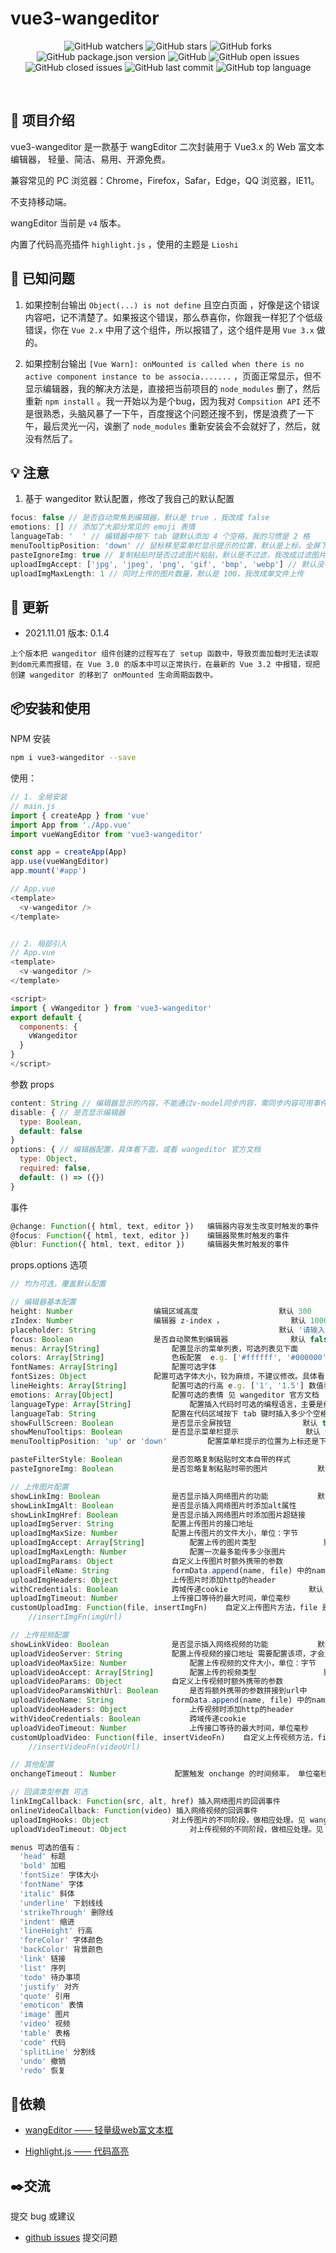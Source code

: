 # vue3-wangeditor

<div align="center">

![GitHub watchers](https://img.shields.io/github/watchers/hjiachuang/vue3-wangeditor?style=social) ![GitHub stars](https://img.shields.io/github/stars/hjiachuang/vue3-wangeditor?style=social) ![GitHub forks](https://img.shields.io/github/forks/hjiachuang/vue3-wangeditor?style=social)
<br />
![GitHub package.json version](https://img.shields.io/github/package-json/v/hjiachuang/vue3-wangeditor?style=flat-square) ![GitHub](https://img.shields.io/github/license/hjiachuang/vue3-wangeditor?style=flat-square) ![GitHub open issues](https://img.shields.io/github/issues/hjiachuang/vue3-wangeditor?style=flat-square) ![GitHub closed issues](https://img.shields.io/github/issues-closed/hjiachuang/vue3-wangeditor) ![GitHub last commit](https://img.shields.io/github/last-commit/hjiachuang/vue3-wangeditor?style=flat-square) ![GitHub top language](https://img.shields.io/github/languages/top/hjiachuang/vue3-wangeditor?style=flat-square)
</div>
<br />

## 📖 项目介绍

vue3-wangeditor 是一款基于 wangEditor 二次封装用于 Vue3.x 的 Web 富文本编辑器， 轻量、简洁、易用、开源免费。

兼容常见的 PC 浏览器：Chrome，Firefox，Safar，Edge，QQ 浏览器，IE11。

不支持移动端。

wangEditor 当前是 `v4` 版本。

内置了代码高亮插件 `highlight.js` ，使用的主题是 `Lioshi`

## 💊 已知问题

1. 如果控制台输出 `Object(...) is not define` 且空白页面 ，好像是这个错误内容吧，记不清楚了。如果报这个错误，那么恭喜你，你跟我一样犯了个低级错误，你在 `Vue 2.x` 中用了这个组件，所以报错了，这个组件是用 `Vue 3.x` 做的。

2. 如果控制台输出 `[Vue Warn]: onMounted is called when there is no active component instance to be associa.......` ，页面正常显示，但不显示编辑器，我的解决方法是，直接把当前项目的 `node_modules` 删了，然后重新 `npm install` 。我一开始以为是个bug，因为我对 `Compsition API` 还不是很熟悉，头脑风暴了一下午，百度搜这个问题还搜不到，愣是浪费了一下午，最后灵光一闪，诶删了 `node_modules` 重新安装会不会就好了，然后，就没有然后了。

## 💡 注意

1. 基于 wangeditor 默认配置，修改了我自己的默认配置
```javascript
focus: false // 是否自动聚焦到编辑器，默认是 true ，我改成 false
emotions: [] // 添加了大部分常见的 emoji 表情
languageTab: '  ' // 编辑器中按下 tab 键默认添加 4 个空格，我的习惯是 2 格
menuTooltipPosition: 'down' // 鼠标移至菜单栏显示提示的位置，默认是上标，全屏下会被遮挡，我改成下标
pasteIgnoreImg: true // 复制粘贴时是否过滤图片粘贴，默认是不过滤，我改成过滤图片
uploadImgAccept: ['jpg', 'jpeg', 'png', 'gif', 'bmp', 'webp'] // 默认没有 webp 格式
uploadImgMaxLength: 1 // 同时上传的图片数量，默认是 100，我改成单文件上传
```


## 📖 更新

* 2021.11.01 版本: 0.1.4
```
上个版本把 wangeditor 组件创建的过程写在了 setup 函数中，导致页面加载时无法读取到dom元素而报错，在 Vue 3.0 的版本中可以正常执行，在最新的 Vue 3.2 中报错，现把创建 wangeditor 的移到了 onMounted 生命周期函数中。
```
## 📦安装和使用

NPM 安装
```bash
npm i vue3-wangeditor --save
```
使用：

```javascript
// 1. 全局安装
// main.js
import { createApp } from 'vue'
import App from './App.vue'
import vueWangEditor from 'vue3-wangeditor'

const app = createApp(App)
app.use(vueWangEditor)
app.mount('#app')

// App.vue
<template>
  <v-wangeditor />
</template>


// 2. 局部引入
// App.vue
<template>
  <v-wangeditor />
</template>

<script>
import { vWangeditor } from 'vue3-wangeditor'
export default {
  components: {
    vWangeditor
  }
}
</script>
```

参数 props
```javascript
content: String // 编辑器显示的内容，不能通过v-model同步内容，需同步内容可用事件 change
disable: { // 是否显示编辑器
  type: Boolean,
  default: false
}
options: { // 编辑器配置，具体看下面，或看 wangeditor 官方文档
  type: Object,
  required: false,
  default: () => ({})
}
```

事件
```javascript
@change: Function({ html, text, editor })	编辑器内容发生改变时触发的事件
@focus: Function({ html, text, editor })	编辑器聚焦时触发的事件
@blur: Function({ html, text, editor })		编辑器失焦时触发的事件
```

props.options 选项
```javascript
// 均为可选，覆盖默认配置

// 编辑器基本配置
height: Number 					编辑区域高度 					默认 300
zIndex: Number  				编辑器 z-index ， 				默认 10000
placeholder: String  										默认 '请输入正文'
focus: Boolean  				是否自动聚焦到编辑器				默认 false
menus: Array[String]  				配置显示的菜单列表，可选列表见下面
colors: Array[String]  				色板配置  e.g. ['#ffffff', '#000000']
fontNames: Array[String]  			配置可选字体
fontSizes: Object 				配置可选字体大小，较为麻烦，不建议修改。具体看 wangeditor 官方文档
lineHeights: Array[String] 			配置可选的行高 e.g. ['1', '1.5'] 数值表示倍数，即1倍行高，1.5倍行高
emotions: Array[Object]  			配置可选的表情 见 wangeditor 官方文档
languageType: Array[String]  			配置插入代码时可选的编程语言，主要是给代码高亮功能提供帮助
languageTab: String  				配置在代码区域按下 tab 键时插入多少个空格 		默认 '  '
showFullScreen: Boolean  			是否显示全屏按钮 				默认 true
showMenuTooltips: Boolean  			是否显示菜单栏提示 				默认 true
menuTooltipPosition: 'up' or 'down'  		配置菜单栏提示的位置为上标还是下标，		默认 'down' 下标

pasteFilterStyle: Boolean  			是否忽略复制粘贴时文本自带的样式 			默认 true
pasteIgnoreImg: Boolean  			是否忽略复制粘贴时带的图片 			默认 true

// 上传图片配置
showLinkImg: Boolean  				是否显示插入网络图片的功能 			默认 true
showLinkImgAlt: Boolean  			是否显示插入网络图片时添加alt属性 			默认 true
showLinkImgHref: Boolean  			是否显示插入网络图片时添加图片超链接 		默认 true
uploadImgServer: String  			配置上传图片的接口地址 				默认为空
uploadImgMaxSize: Number  			配置上传图片的文件大小，单位：字节			默认 5M ,即 5 * 1024 * 1024
uploadImgAccept: Array[String] 			配置上传的图片类型 				默认 ['jpg', 'jpeg', 'png', 'gif', 'bmp', 'webp']
uploadImgMaxLength: Number  			配置一次最多能传多少张图片 			默认 1
uploadImgParams: Object  			自定义上传图片时额外携带的参数
uploadFileName: String  			formData.append(name, file) 中的name参数的值
uploadImgHeaders: Object  			上传图片时添加http的header
withCredentials: Boolean  			跨域传递cookie 					默认 false
uploadImgTimeout: Number  			上传接口等待的最大时间，单位毫秒 			默认 10 * 1000， 即10秒
customUploadImg: Function(file, insertImgFn)  	自定义上传图片方法，file 是选中的文件列表，insertImgFn 是获取图片 url 后，插入到编辑器的方法
	//insertImgFn(imgUrl)

// 上传视频配置
showLinkVideo: Boolean  			是否显示插入网络视频的功能 			默认 true
uploadVideoServer: String  			配置上传视频的接口地址 需要配置该项，才会显示上传视频
uploadVideoMaxSize: Number  			配置上传视频的文件大小，单位：字节			默认 1G ，即 1 * 1024 * 1024 * 1024
uploadVideoAccept: Array[String] 		配置上传的视频类型 				默认 ['mp4']
uploadVideoParams: Object  			自定义上传视频时额外携带的参数
uploadVideoParamsWithUrl: Boolean  		是否将额外携带的参数拼接到url中 			默认 false
uploadVideoName: String  			formData.append(name, file) 中的name参数的值
uploadVideoHeaders: Object  			上传视频时添加http的header
withVideoCredentials: Boolean 			跨域传递cookie 					默认 false
uploadVideoTimeout: Number  			上传接口等待的最大时间，单位毫秒			默认 5 * 60 * 1000，即 5分钟
customUploadVideo: Function(file, insertVideoFn)	自定义上传视频方法，file 是选中的文件列表，insertVideoFn 是获取视频 url 后，插入到编辑器的方法
	//insertVideoFn(videoUrl)

// 其他配置
onchangeTimeout： Number  			配置触发 onchange 的时间频率， 单位毫秒		默认 200

// 回调类型参数 可选
linkImgCallback: Function(src, alt, href) 插入网络图片的回调事件
onlineVideoCallback: Function(video) 插入网络视频的回调事件
uploadImgHooks: Object  			对上传图片的不同阶段，做相应处理。见 wangeditor 官方文档
uploadVideoTimeout: Object  			对上传视频的不同阶段，做相应处理。见 wangeditor 官方文档

```

```javascript
menus 可选的值有：
  'head' 标题
  'bold' 加粗
  'fontSize' 字体大小
  'fontName' 字体
  'italic' 斜体
  'underline' 下划线线
  'strikeThrough' 删除线
  'indent' 缩进
  'lineHeight' 行高
  'foreColor' 字体颜色
  'backColor' 背景颜色
  'link' 链接
  'list' 序列
  'todo' 待办事项
  'justify' 对齐
  'quote' 引用
  'emoticon' 表情
  'image' 图片
  'video' 视频
  'table' 表格
  'code' 代码
  'splitLine' 分割线
  'undo' 撤销
  'redo' 恢复
```
## 📝依赖

* [wangEditor —— 轻量级web富文本框](https://github.com/wangeditor-team/wangEditor)

* [Highlight.js —— 代码高亮](https://github.com/highlightjs/highlight.js)

## ✒️交流
提交 bug 或建议
- [github issues](https://github.com/hjiachuang/vue3-wangeditor/issues) 提交问题
